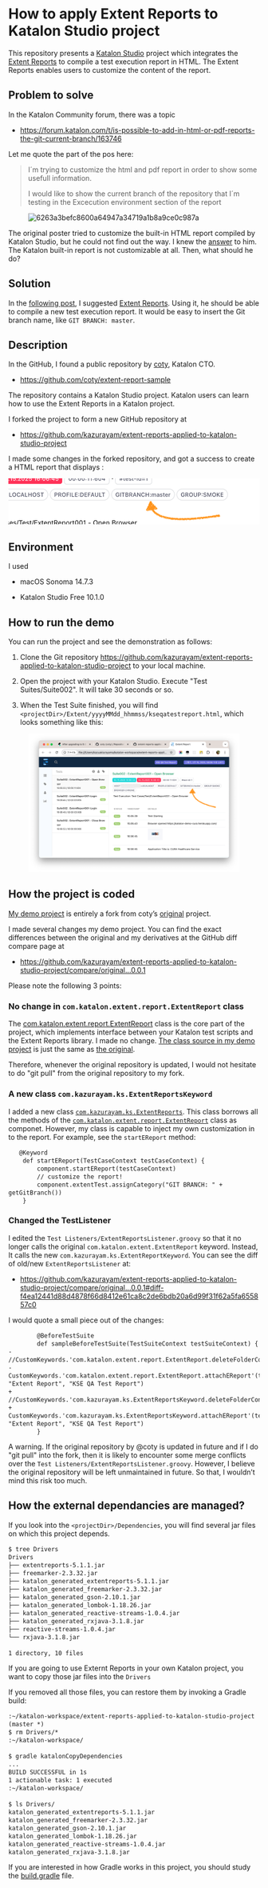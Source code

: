 # How to apply Extent Reports to Katalon Studio project

This repository presents a [Katalon Studio](https://katalon.com/katalon-studio) project which integrates the [Extent Reports](https://extentreports.com/) to compile a test execution report in HTML. The Extent Reports enables users to customize the content of the report.

## Problem to solve

In the Katalon Community forum, there was a topic

-   <https://forum.katalon.com/t/is-possible-to-add-in-html-or-pdf-reports-the-git-current-branch/163746>

Let me quote the part of the pos here:

> I´m trying to customize the html and pdf report in order to show some usefull information.
>
> I would like to show the current branch of the repository that I´m testing in the Excecution environment section of the report

<figure>
<img src="https://europe1.discourse-cdn.com/katalon/original/3X/6/2/6263a3befc8600a64947a34719a1b8a9ce0c987a.png" alt="6263a3befc8600a64947a34719a1b8a9ce0c987a" />
</figure>

The original poster tried to customize the built-in HTML report compiled by Katalon Studio, but he could not find out the way. I knew the [answer](https://forum.katalon.com/t/is-possible-to-add-in-html-or-pdf-reports-the-git-current-branch/163746/3) to him. The Katalon built-in report is not customizable at all. Then, what should he do?

## Solution

In the [following post](https://forum.katalon.com/t/is-possible-to-add-in-html-or-pdf-reports-the-git-current-branch/163746/7), I suggested [Extent Reports](https://extentreports.com/). Using it, he should be able to compile a new test execution report. It would be easy to insert the Git branch name, like `GIT BRANCH: master`.

## Description

In the GitHub, I found a public repository by [coty](https://github.com/coty), Katalon CTO.

-   <https://github.com/coty/extent-report-sample>

The repository contains a Katalon Studio project. Katalon users can learn how to use the Extent Reports in a Katalon project.

I forked the project to form a new GitHub repository at

-   <https://github.com/kazurayam/extent-reports-applied-to-katalon-studio-project>

I made some changes in the forked repository, and got a success to create a HTML report that displays :

![GIT BRANCH master](./images/GIT_BRANCH_master.png)

## Environment

I used

-   macOS Sonoma 14.7.3

-   Katalon Studio Free 10.1.0

## How to run the demo

You can run the project and see the demonstration as follows:

1.  Clone the Git repository <https://github.com/kazurayam/extent-reports-applied-to-katalon-studio-project> to your local machine.

2.  Open the project with your Katalon Studio. Execute "Test Suites/Suite002". It will take 30 seconds or so.

3.  When the Test Suite finished, you will find `<projectDir>/Extent/yyyyMMdd_hhmmss/kseqatestreport.html`, which looks something like this:

<figure>
<img src="./images/kseqatestreport.html.png" alt="kseqatestreport.html" />
</figure>

## How the project is coded

[My demo project](https://github.com/kazurayam/extent-reports-applied-to-katalon-studio-project) is entirely a fork from coty’s [original](https://github.com/coty/extent-report-sample) project.

I made several changes my demo project. You can find the exact differences between the original and my derivatives at the GitHub diff compare page at

-   <https://github.com/kazurayam/extent-reports-applied-to-katalon-studio-project/compare/original…0.0.1>

Please note the following 3 points:

### No change in `com.katalon.extent.report.ExtentReport` class

The [com.katalon.extent.report.ExtentReport](https://github.com/kazurayam/extent-reports-applied-to-katalon-studio-project/blob/master/Keywords/com/katalon/extent/report/ExtentReport.groovy) class
is the core part of the project, which implements interface between your Katalon test scripts and the Extent Reports library.
I made no change.
[The class source in my demo project](https://github.com/kazurayam/extent-reports-applied-to-katalon-studio-project/blob/master/Keywords/com/katalon/extent/report/ExtentReport.groovy) is just
the same as [the original](https://github.com/coty/extent-report-sample/blob/master/Keywords/com/katalon/extent/report/ExtentReport.groovy).

Therefore, whenever the original repository is updated, I would not hesitate to do "git pull" from the original repository to my fork.

### A new class `com.kazurayam.ks.ExtentReportsKeyword`

I added a new class [`com.kazurayam.ks.ExtentReports`](https://github.com/kazurayam/extent-reports-applied-to-katalon-studio-project/blob/master/Keywords/com/kazurayam/ks/ExtentReportsKeyword.groovy). This class borrows all the methods of the [`com.katalon.extent.report.ExtentReport`](https://github.com/kazurayam/extent-reports-applied-to-katalon-studio-project/blob/master/Keywords/com/katalon/extent/report/ExtentReport.groovy) class as componet. However, my class is capable to inject my own customization in to the report. For example, see the `startEReport` method:

       @Keyword
        def startEReport(TestCaseContext testCaseContext) {
            component.startEReport(testCaseContext)
            // customize the report!
            component.extentTest.assignCategory("GIT BRANCH: " + getGitBranch())
        }

### Changed the TestListener

I edited the `Test Listeners/ExtentReportsListener.groovy` so that it no longer calls the original `com.katalon.extent.ExtentReport` keyword. Instead, It calls the new `com.kazurayam.ks.ExtentReportKeyword`. You can see the diff of old/new `ExtentReportsListener` at:

-   <https://github.com/kazurayam/extent-reports-applied-to-katalon-studio-project/compare/original…​0.0.1#diff-f4ea12441d88d4878f66d8412e61ca8c2de6bdb20a6d99f31f62a5fa655857c0>

I would quote a small piece out of the changes:

            @BeforeTestSuite
            def sampleBeforeTestSuite(TestSuiteContext testSuiteContext) {
    -               //CustomKeywords.'com.katalon.extent.report.ExtentReport.deleteFolderContents'()
    -               CustomKeywords.'com.katalon.extent.report.ExtentReport.attachEReport'(testSuiteContext, "Extent Report", "KSE QA Test Report")
    +               //CustomKeywords.'com.kazurayam.ks.ExtentReportsKeyword.deleteFolderContents'()
    +               CustomKeywords.'com.kazurayam.ks.ExtentReportsKeyword.attachEReport'(testSuiteContext, "Extent Report", "KSE QA Test Report")
            }

A warning. If the original repository by @coty is updated in future and if I do "git pull" into the fork, then it is likely to encounter some merge conflicts over the `Test Listeners/ExtentReportsListener.groovy`. However, I believe the original repository will be left unmaintained in future. So that, I wouldn’t mind this risk too much.

## How the external dependancies are managed?

If you look into the `<projectDir>/Dependencies`, you will find several jar files on which this project depends.

    $ tree Drivers
    Drivers
    ├── extentreports-5.1.1.jar
    ├── freemarker-2.3.32.jar
    ├── katalon_generated_extentreports-5.1.1.jar
    ├── katalon_generated_freemarker-2.3.32.jar
    ├── katalon_generated_gson-2.10.1.jar
    ├── katalon_generated_lombok-1.18.26.jar
    ├── katalon_generated_reactive-streams-1.0.4.jar
    ├── katalon_generated_rxjava-3.1.8.jar
    ├── reactive-streams-1.0.4.jar
    └── rxjava-3.1.8.jar

    1 directory, 10 files

If you are going to use Externt Reports in your own Katalon project, you want to copy those jar files into the `Drivers`

If you removed all those files, you can restore them by invoking a Gradle build:

    :~/katalon-workspace/extent-reports-applied-to-katalon-studio-project (master *)
    $ rm Drivers/*
    :~/katalon-workspace/

    $ gradle katalonCopyDependencies
    ...
    BUILD SUCCESSFUL in 1s
    1 actionable task: 1 executed
    :~/katalon-workspace/

    $ ls Drivers/
    katalon_generated_extentreports-5.1.1.jar
    katalon_generated_freemarker-2.3.32.jar
    katalon_generated_gson-2.10.1.jar
    katalon_generated_lombok-1.18.26.jar
    katalon_generated_reactive-streams-1.0.4.jar
    katalon_generated_rxjava-3.1.8.jar

If you are interested in how Gradle works in this project, you should study the [build.gradle](https://github.com/kazurayam/extent-reports-applied-to-katalon-studio-project/blob/master/build.gradle) file.
